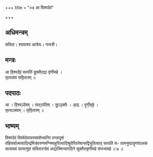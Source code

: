 +++
title = "०७ आ विश्वदेवं"

+++
## अधिमन्त्रम्
सविता। श्यावाश्व आत्रेयः। गायत्री।

## मन्त्रः
आ वि॒श्वदे॑वं॒ सत्प॑तिं सू॒क्तैर॒द्या वृ॑णीमहे ।  
स॒त्यस॑वं सवि॒तार॑म् ॥

## पदपाठः
आ । वि॒श्वऽदे॑वम् । सत्ऽप॑तिम् । सु॒ऽउ॒क्तैः । अ॒द्य । वृ॒णी॒म॒हे॒ ।  
स॒त्यऽस॑वम् । स॒वि॒तार॑म् ॥

## भाष्यम्
विश्वदेवं विश्वेदेवायस्यवशेभवन्ति तन्तादृशं तंहिसर्वात्मत्वादिन्द्रंमित्रंवरुणमग्निमाहुरित्यादिश्रुतेरितरेषान्तद्विभूतित्वात् सत्पतिं स- तामनुष्ठातॄणांपालकं सत्यसवं सत्यानुज्ञं सवितारन्देवं अद्यास्मिन्यागदिने सूक्तैरावृणीमहे संभजामहे ॥ ७ ॥